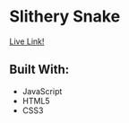# Slithery Snake

[Live Link!](https://slithery-snake96.herokuapp.com/)

## Built With:
- JavaScript
- HTML5
- CSS3

